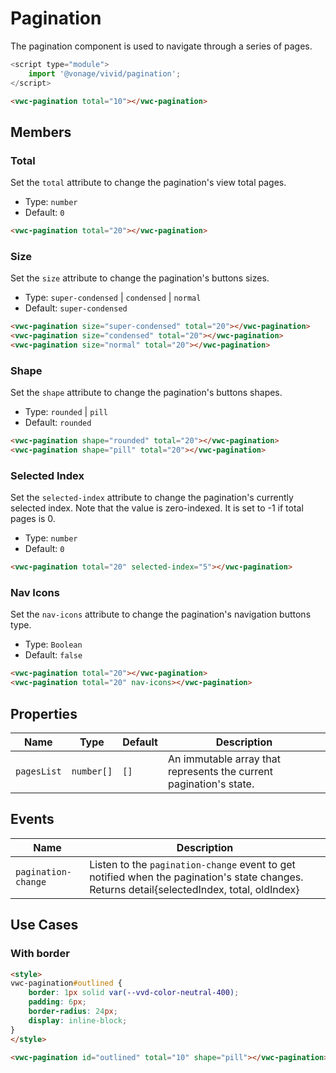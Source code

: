 # Pagination

The pagination component is used to navigate through a series of pages.

```js
<script type="module">
	import '@vonage/vivid/pagination';
</script>
```

```html preview
<vwc-pagination total="10"></vwc-pagination>
```

## Members

### Total

Set the `total` attribute to change the pagination's view total pages.

- Type: `number`
- Default: `0`

```html preview
<vwc-pagination total="20"></vwc-pagination>
```

### Size

Set the `size` attribute to change the pagination's buttons sizes.

- Type: `super-condensed` | `condensed` | `normal`
- Default: `super-condensed`

```html preview blocks
<vwc-pagination size="super-condensed" total="20"></vwc-pagination>
<vwc-pagination size="condensed" total="20"></vwc-pagination>
<vwc-pagination size="normal" total="20"></vwc-pagination>
```

### Shape

Set the `shape` attribute to change the pagination's buttons shapes.

- Type: `rounded` | `pill`
- Default: `rounded`

```html preview blocks
<vwc-pagination shape="rounded" total="20"></vwc-pagination>
<vwc-pagination shape="pill" total="20"></vwc-pagination>
```

### Selected Index
Set the `selected-index` attribute to change the pagination's currently selected index. Note that the value is zero-indexed. It is set to -1 if total pages is 0.

- Type: `number`
- Default: `0`

```html preview
<vwc-pagination total="20" selected-index="5"></vwc-pagination>
```

### Nav Icons

Set the `nav-icons` attribute to change the pagination's navigation buttons type.

- Type: `Boolean`
- Default: `false`

```html preview blocks
<vwc-pagination total="20"></vwc-pagination>
<vwc-pagination total="20" nav-icons></vwc-pagination>
```

## Properties

<div class="table-wrapper">

| Name        | Type       | Default | Description                                                        |
| ----------- | ---------- | ------- | ------------------------------------------------------------------ |
| `pagesList` | `number[]` | `[]`    | An immutable array that represents the current pagination's state. |

</div>

## Events

<div class="table-wrapper">

| Name                | Description         |
| ------------------- |---------------------------------- |
| `pagination-change` | Listen to the `pagination-change` event to get notified when the pagination's state changes. Returns detail{selectedIndex, total, oldIndex} |  


</div>


## Use Cases

### With border

```html preview
<style>
vwc-pagination#outlined {
    border: 1px solid var(--vvd-color-neutral-400);
    padding: 6px;
    border-radius: 24px;
    display: inline-block;
}
</style>

<vwc-pagination id="outlined" total="10" shape="pill"></vwc-pagination>
```
